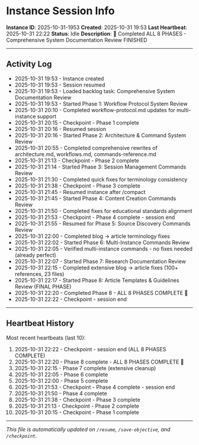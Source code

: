 # Instance Session Info

**Instance ID**: 2025-10-31-1953
**Created**: 2025-10-31 19:53
**Last Heartbeat**: 2025-10-31 22:22
**Status**: Idle
**Description**: 🎉 Completed ALL 8 PHASES - Comprehensive System Documentation Review FINISHED

---

## Activity Log

- 2025-10-31 19:53 - Instance created
- 2025-10-31 19:53 - Session resumed
- 2025-10-31 19:53 - Loaded backlog task: Comprehensive System Documentation Review
- 2025-10-31 19:53 - Started Phase 1: Workflow Protocol System Review
- 2025-10-31 20:10 - Completed workflow-protocol.md updates for multi-instance support
- 2025-10-31 20:15 - Checkpoint - Phase 1 complete
- 2025-10-31 20:16 - Resumed session
- 2025-10-31 20:16 - Started Phase 2: Architecture & Command System Review
- 2025-10-31 20:55 - Completed comprehensive rewrites of architecture.md, workflows.md, commands-reference.md
- 2025-10-31 21:13 - Checkpoint - Phase 2 complete
- 2025-10-31 21:14 - Started Phase 3: Session Management Commands Review
- 2025-10-31 21:30 - Completed quick fixes for terminology consistency
- 2025-10-31 21:38 - Checkpoint - Phase 3 complete
- 2025-10-31 21:45 - Resumed instance after /compact
- 2025-10-31 21:45 - Started Phase 4: Content Creation Commands Review
- 2025-10-31 21:50 - Completed fixes for educational standards alignment
- 2025-10-31 21:53 - Checkpoint - Phase 4 complete - session end
- 2025-10-31 21:55 - Resumed for Phase 5: Source Discovery Commands Review
- 2025-10-31 22:00 - Completed blog → article terminology fixes
- 2025-10-31 22:02 - Started Phase 6: Multi-Instance Commands Review
- 2025-10-31 22:05 - Verified multi-instance commands - no fixes needed (already perfect)
- 2025-10-31 22:07 - Started Phase 7: Research Documentation Review
- 2025-10-31 22:15 - Completed extensive blog → article fixes (100+ references, 23 files)
- 2025-10-31 22:17 - Started Phase 8: Article Templates & Guidelines Review (FINAL PHASE)
- 2025-10-31 22:20 - Completed Phase 8 - ALL 8 PHASES COMPLETE 🎉
- 2025-10-31 22:22 - Checkpoint - session end

---

## Heartbeat History

Most recent heartbeats (last 10):

1. 2025-10-31 22:22 - Checkpoint - session end (ALL 8 PHASES COMPLETE)
2. 2025-10-31 22:20 - Phase 8 complete - ALL 8 PHASES COMPLETE 🎉
3. 2025-10-31 22:15 - Phase 7 complete (extensive cleanup)
4. 2025-10-31 22:05 - Phase 6 complete
5. 2025-10-31 22:00 - Phase 5 complete
6. 2025-10-31 21:53 - Checkpoint - Phase 4 complete - session end
7. 2025-10-31 21:50 - Phase 4 complete
8. 2025-10-31 21:38 - Checkpoint - Phase 3 complete
9. 2025-10-31 21:13 - Checkpoint - Phase 2 complete
10. 2025-10-31 20:15 - Checkpoint - Phase 1 complete

---

*This file is automatically updated on `/resume`, `/save-objective`, and `/checkpoint`.*
